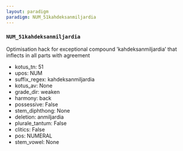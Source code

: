 ```yaml
---
layout: paradigm
paradigm: NUM_51kahdeksanmiljardia
---
```

### ` NUM_51kahdeksanmiljardia `

Optimisation hack for exceptional compound ’kahdeksanmiljardia’ that inflects in all parts with agreement
* kotus_tn: 51
* upos: NUM
* suffix_regex: kahdeksanmiljardia
* kotus_av: None
* grade_dir: weaken
* harmony: back
* possessive: False
* stem_diphthong: None
* deletion: anmiljardia
* plurale_tantum: False
* clitics: False
* pos: NUMERAL
* stem_vowel: None
